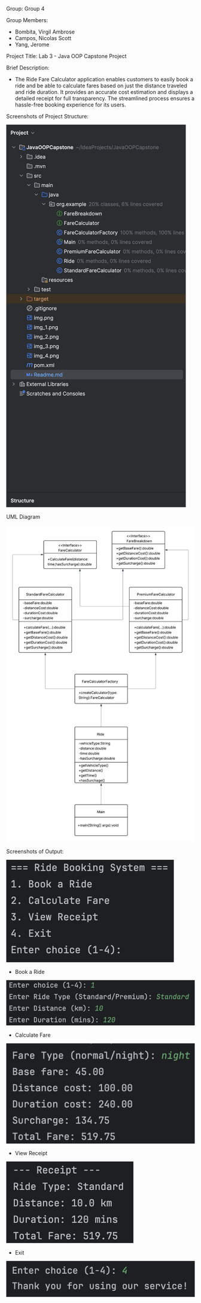Group: Group 4

Group Members:
- Bombita, Virgil Ambrose
- Campos, Nicolas Scott
- Yang, Jerome

Project Title: Lab 3 - Java OOP Capstone Project

Brief Description:

- The Ride Fare Calculator application enables customers to easily book a ride and be able to calculate fares based on just the distance traveled and ride duration. It provides an accurate cost estimation and displays a detailed receipt for full transparency. The streamlined process ensures a hassle-free booking experience for its users.

Screenshots of Project Structure:

![img_5.png](img_5.png)

UML Diagram

![img_6.png](img_6.png)

Screenshots of Output:

![img.png](img.png)

- Book a Ride

![img_1.png](img_1.png)

- Calculate Fare

![img_2.png](img_2.png)

- View Receipt

![img_3.png](img_3.png)

- Exit

![img_4.png](img_4.png)
